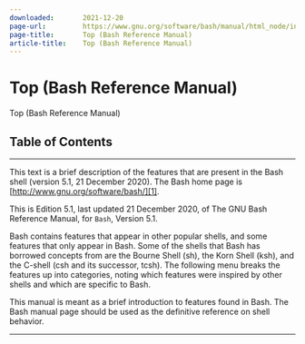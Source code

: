 ```yaml
---
downloaded:       2021-12-20
page-url:         https://www.gnu.org/software/bash/manual/html_node/index.html
page-title:       Top (Bash Reference Manual)
article-title:    Top (Bash Reference Manual)
---
```

# Top (Bash Reference Manual)

Top (Bash Reference Manual)
## Table of Contents

---

This text is a brief description of the features that are present in the Bash shell (version 5.1, 21 December 2020). The Bash home page is [http://www.gnu.org/software/bash/][1].

This is Edition 5.1, last updated 21 December 2020, of The GNU Bash Reference Manual, for `Bash`, Version 5.1.

Bash contains features that appear in other popular shells, and some features that only appear in Bash. Some of the shells that Bash has borrowed concepts from are the Bourne Shell (sh), the Korn Shell (ksh), and the C-shell (csh and its successor, tcsh). The following menu breaks the features up into categories, noting which features were inspired by other shells and which are specific to Bash.

This manual is meant as a brief introduction to features found in Bash. The Bash manual page should be used as the definitive reference on shell behavior.

---

[1]: http://www.gnu.org/software/bash/
